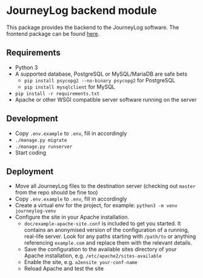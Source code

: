 JourneyLog backend module
=========================

This package provides the backend to the JourneyLog software. The frontend package can be found
[here](https://github.com/soulweaver91/journeylog-fe).

Requirements
------------

- Python 3
- A supported database, PostgreSQL or MySQL/MariaDB are safe bets
  - `pip install psycopg2 --no-binary psycopg2` for PostgreSQL
  - `pip install mysqlclient` for MySQL
- `pip install -r requirements.txt`
- Apache or other WSGI compatible server software running on the server

Development
-----------

- Copy `.env.example` to `.env`, fill in accordingly
- `./manage.py migrate`
- `./manage.py runserver`
- Start coding

Deployment
----------

- Move all JourneyLog files to the destination server (checking out `master` from the repo should be fine too)
- Copy `.env.example` to `.env`, fill in accordingly
- Create a virtual env for the project, for example: `python3 -m venv journeylog-venv`
- Configure the site in your Apache installation.
  - `doc/example-apache-site.conf` is included to get you started. It contains an anonymised version of the
  configuration of a running, real-life server. Look for any paths starting with `/path/to` or anything referencing
    `example.com` and replace them with the relevant details.
  - Save the configuration to the available sites directory of your Apache installation, e.g.
    `/etc/apache2/sites-available`
  - Enable the site, e.g. `a2ensite your-conf-name`
  - Reload Apache and test the site
